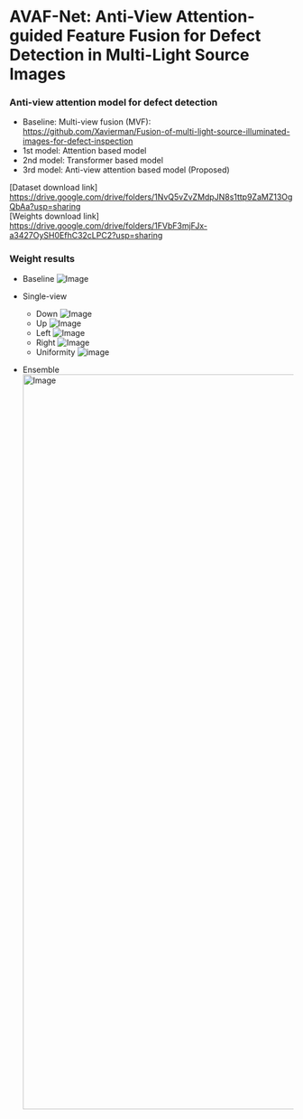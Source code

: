 # AVAF-Net: Anti-View Attention-guided Feature Fusion for Defect Detection in Multi-Light Source Images 
### Anti-view attention model for defect detection
- Baseline: Multi-view fusion (MVF): https://github.com/Xavierman/Fusion-of-multi-light-source-illuminated-images-for-defect-inspection
- 1st model: Attention based model
- 2nd model: Transformer based model
- 3rd model: Anti-view attention based model (Proposed)



[Dataset download link] https://drive.google.com/drive/folders/1NvQ5vZvZMdpJN8s1ttp9ZaMZ13OgQbAa?usp=sharing<br>[Weights download link] https://drive.google.com/drive/folders/1FVbF3mjFJx-a3427OySH0EfhC32cLPC2?usp=sharing



### Weight results
- Baseline
  ![Image](https://github.com/user-attachments/assets/158cb349-0190-4522-b071-a9fa48b39cda)

- Single-view  
    - Down
      ![Image](https://github.com/user-attachments/assets/34b54803-c299-4954-b595-b574734f5232)
    - Up
      ![Image](https://github.com/user-attachments/assets/8396eba6-7115-447d-82ad-8f920a7d070f)
    - Left
      ![Image](https://github.com/user-attachments/assets/1edbcc26-4264-49bb-90e0-1254980695ee)
    - Right
      ![Image](https://github.com/user-attachments/assets/791a0dbe-cfcf-4e47-a6ec-7c1cc9dc32f4)
    - Uniformity
      ![image](https://github.com/user-attachments/assets/00f11c86-87fb-4ea5-89ca-8339ac2fce53)

- Ensemble
  <img width="1302" alt="Image" src="https://github.com/user-attachments/assets/7d965e42-85f5-49e0-86bc-a2a24ea91592" />

